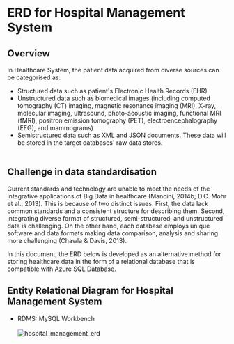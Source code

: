 # ERD for Hospital Management System

## Overview
In Healthcare System, the patient data acquired from diverse sources can be categorised as:
- Structured data such as patient's Electronic Health Records (EHR)
- Unstructured data such as biomedical images (including computed tomography (CT) imaging, magnetic resonance imaging (MRI), X-ray, molecular imaging, ultrasound, photo-acoustic imaging, functional MRI (fMRI), positron emission tomography (PET), electroencephalography (EEG), and mammograms)
- Semistructured data such as XML and JSON documents. 
These data will be stored in the target databases' raw data stores.
<br/><br/>

## Challenge in data standardisation
Current standards and technology are unable to meet the needs of the integrative applications of Big Data in healthcare (Mancini, 2014b; D.C. Mohr et al., 2013). This is because of two distinct issues. First, the data lack common standards and a consistent structure for describing them. Second, integrating diverse format of structured, semi-structured, and unstructured data is challenging. On the other hand, each database employs unique software and data formats making data comparison, analysis and sharing more challenging (Chawla & Davis, 2013).

In this document, the ERD below is developed as an alternative method for storing healthcare data in the form of a relational database that is compatible with Azure SQL Database.

## Entity Relational Diagram for Hospital Management System
- RDMS: MySQL Workbench
<br/><br/>
![hospital_management_erd](https://user-images.githubusercontent.com/90888090/187009977-2492a748-91b2-43e7-a7da-3d0dbf8a3f5e.png)
